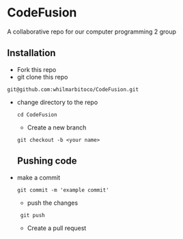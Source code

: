 # CodeFusion
A collaborative repo for our computer programming 2 group

## Installation
- Fork this repo
- git clone this repo
```
git@github.com:whilmarbitoco/CodeFusion.git
```
- change directory to the repo
  ```
  cd CodeFusion
  ```
  - Create a new branch
  ```
  git checkout -b <your name>
  ```


  ## Pushing code
- make a commit
  ```
  git commit -m 'example commit'
  ```
  - push the changes
  ```
   git push
  ```
  - Create a pull request
    
